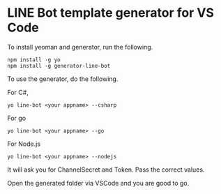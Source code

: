# LINE Bot template generator for VS Code

To install yeoman and generator, run the following.

```
npm install -g yo
npm install -g generator-line-bot
```

To use the generator, do the following.

For C#,
```
yo line-bot <your appname> --csharp
```
For go
```
yo line-bot <your appname> --go
```
For Node.js
```
yo line-bot <your appname> --nodejs
```

It will ask you for ChannelSecret and Token. Pass the correct values.

Open the generated folder via VSCode and you are good to go.